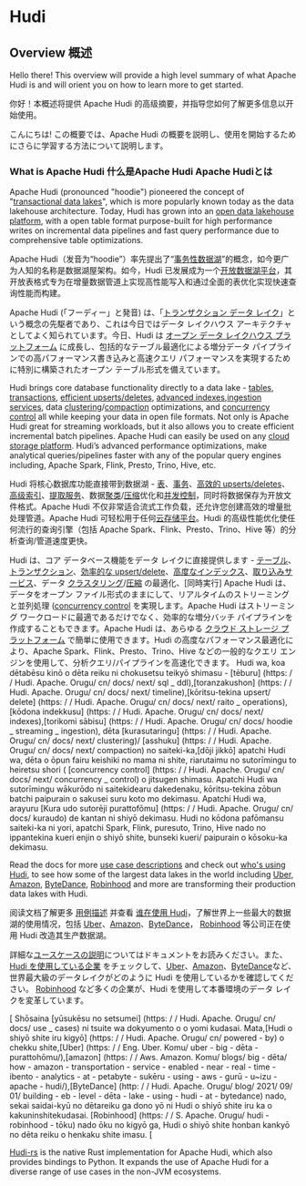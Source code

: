 # Hudi

## Overview 概述

Hello there! This overview will provide a high level summary of what Apache Hudi is and will orient you on how to learn more to get started.

你好！本概述将提供 Apache Hudi 的高级摘要，并指导您如何了解更多信息以开始使用。

こんにちは! この概要では、Apache Hudi の概要を説明し、使用を開始するためにさらに学習する方法について説明します。

### What is Apache Hudi 什么是Apache Hudi Apache Hudiとは

Apache Hudi (pronounced "hoodie") pioneered the concept of "[transactional data lakes](https://www.uber.com/blog/hoodie/)", which is more popularly known today as the data lakehouse architecture. Today, Hudi has grown into an [open data lakehouse platform](https://hudi.apache.org/cn/blog/2021/07/21/streaming-data-lake-platform), with a open table format purpose-built for high performance writes on incremental data pipelines and fast query performance due to comprehensive table optimizations.

Apache Hudi（发音为“hoodie”）率先提出了“[事务性数据湖](https://www.uber.com/blog/hoodie/)”的概念，如今更广为人知的名称是数据湖屋架构。如今，Hudi 已发展成为一个[开放数据湖平台](https://hudi.apache.org/cn/blog/2021/07/21/streaming-data-lake-platform)，其开放表格式专为在增量数据管道上实现高性能写入和通过全面的表优化实现快速查询性能而构建。

Apache Hudi (「フーディー」と発音) は、「[トランザクション データ レイク](https://www.uber.com/blog/hoodie/)」という概念の先駆者であり、これは今日ではデータ レイクハウス アーキテクチャとしてよく知られています。今日、Hudi は [オープン データ レイクハウス プラットフォーム](https://hudi.apache.org/cn/blog/2021/07/21/streaming-data-lake-platform) に成長し、包括的なテーブル最適化による増分データ パイプラインでの高パフォーマンス書き込みと高速クエリ パフォーマンスを実現するために特別に構築されたオープン テーブル形式を備えています。

Hudi brings core database functionality directly to a data lake - [tables](https://hudi.apache.org/cn/docs/next/sql_ddl), [transactions](https://hudi.apache.org/cn/docs/next/timeline), [efficient upserts/deletes](https://hudi.apache.org/cn/docs/next/write_operations), [advanced indexes](https://hudi.apache.org/cn/docs/next/indexes),[ingestion services](https://hudi.apache.org/cn/docs/hoodie_streaming_ingestion), data [clustering](https://hudi.apache.org/cn/docs/next/clustering)/[compaction](https://hudi.apache.org/cn/docs/next/compaction) optimizations, and [concurrency control](https://hudi.apache.org/cn/docs/next/concurrency_control) all while keeping your data in open file formats. Not only is Apache Hudi great for streaming workloads, but it also allows you to create efficient incremental batch pipelines. Apache Hudi can easily be used on any [cloud storage platform](https://hudi.apache.org/cn/docs/cloud). Hudi’s advanced performance optimizations, make analytical queries/pipelines faster with any of the popular query engines including, Apache Spark, Flink, Presto, Trino, Hive, etc.

Hudi 将核心数据库功能直接带到数据湖 - [表](https://hudi.apache.org/cn/docs/next/sql_ddl)、[事务](https://hudi.apache.org/cn/docs/next/timeline)、[高效的 upserts/deletes](https://hudi.apache.org/cn/docs/next/write_operations)、[高级索引](https://hudi.apache.org/cn/docs/next/indexes)、[提取服务](https://hudi.apache.org/cn/docs/hoodie_streaming_ingestion)、数据[聚类](https://hudi.apache.org/cn/docs/next/clustering)/[压缩](https://hudi.apache.org/cn/docs/next/compaction)优化和[并发控制](https://hudi.apache.org/cn/docs/next/concurrency_control)，同时将数据保存为开放文件格式。Apache Hudi 不仅非常适合流式工作负载，还允许您创建高效的增量批处理管道。Apache Hudi 可轻松用于任何[云存储平台](https://hudi.apache.org/cn/docs/cloud)。Hudi 的高级性能优化使任何流行的查询引擎（包括 Apache Spark、Flink、Presto、Trino、Hive 等）的分析查询/管道速度更快。

Hudi は、コア データベース機能をデータ レイクに直接提供します - [テーブル](https://hudi.apache.org/cn/docs/next/sql_ddl)、[トランザクション](https://hudi.apache.org/cn/docs/next/timeline)、[効率的な upsert/delete](https://hudi.apache.org/cn/docs/next/write_operations)、[高度なインデックス](https://hudi.apache.org/cn/docs/next/indexes)、[取り込みサービス](https://hudi.apache.org/cn/docs/hoodie_streaming_ingestion)、データ [クラスタリング](https://hudi.apache.org/cn/docs/next/clustering)/[圧縮](https://hudi.apache.org/cn/docs/next/compaction) の最適化、[同時実行] Apache Hudi は、データをオープン ファイル形式のままにして、リアルタイムのストリーミングと並列処理 ([concurrency control](https://hudi.apache.org/cn/docs/next/concurrency_control) を実現します。Apache Hudi はストリーミング ワークロードに最適であるだけでなく、効率的な増分バッチ パイプラインを作成することもできます。Apache Hudi は、あらゆる [クラウド ストレージ プラットフォーム](https://hudi.apache.org/cn/docs/cloud) で簡単に使用できます。Hudi の高度なパフォーマンス最適化により、Apache Spark、Flink、Presto、Trino、Hive などの一般的なクエリ エンジンを使用して、分析クエリ/パイプラインを高速化できます。
Hudi wa, koa dētabēsu kinō o dēta reiku ni chokusetsu teikyō shimasu - [tēburu] (https: / / Hudi. Apache. Orugu/ cn/ docs/ next/ sql _ ddl),[toranzakushon] (https: / / Hudi. Apache. Orugu/ cn/ docs/ next/ timeline),[kōritsu-tekina upsert/ delete] (https: / / Hudi. Apache. Orugu/ cn/ docs/ next/ raito _ operations),[kōdona indekkusu] (https: / / Hudi. Apache. Orugu/ cn/ docs/ next/ indexes),[torikomi sābisu] (https: / / Hudi. Apache. Orugu/ cn/ docs/ hoodie _ streaming _ ingestion), dēta [kurasutaringu] (https: / / Hudi. Apache. Orugu/ cn/ docs/ next/ clustering)/ [asshuku] (https: / / Hudi. Apache. Orugu/ cn/ docs/ next/ compaction) no saiteki-ka,[dōji jikkō] apatchi Hudi wa, dēta o ōpun fairu keishiki no mama ni shite, riarutaimu no sutorīmingu to heiretsu shori ( [concurrency control] (https: / / Hudi. Apache. Orugu/ cn/ docs/ next/ concurrency _ control) o jitsugen shimasu. Apatchi Hudi wa sutorīmingu wākurōdo ni saitekidearu dakedenaku, kōritsu-tekina zōbun batchi paipurain o sakusei suru koto mo dekimasu. Apatchi Hudi wa, arayuru [Kura udo sutorēji purattofōmu] (https: / / Hudi. Apache. Orugu/ cn/ docs/ kuraudo) de kantan ni shiyō dekimasu. Hudi no kōdona pafōmansu saiteki-ka ni yori, apatchi Spark, Flink, puresuto, Trino, Hive nado no ippantekina kueri enjin o shiyō shite, bunseki kueri/ paipurain o kōsoku-ka dekimasu.

Read the docs for more [use case descriptions](https://hudi.apache.org/cn/docs/use_cases) and check out [who's using Hudi](https://hudi.apache.org/cn/powered-by), to see how some of the largest data lakes in the world including [Uber](https://eng.uber.com/uber-big-data-platform/), [Amazon](https://aws.amazon.com/blogs/big-data/how-amazon-transportation-service-enabled-near-real-time-event-analytics-at-petabyte-scale-using-aws-glue-with-apache-hudi/), [ByteDance](http://hudi.apache.org/blog/2021/09/01/building-eb-level-data-lake-using-hudi-at-bytedance), [Robinhood](https://s.apache.org/hudi-robinhood-talk) and more are transforming their production data lakes with Hudi.

阅读文档了解更多 [用例描述](https://hudi.apache.org/cn/docs/use_cases) 并查看 [谁在使用 Hudi](https://hudi.apache.org/cn/powered-by)，了解世界上一些最大的数据湖的使用情况，包括 [Uber](https://eng.uber.com/uber-big-data-platform/)、[Amazon](https://aws.amazon.com/blogs/big-data/how-amazon-transportation-service-enabled-near-real-time-event-analytics-at-petabyte-scale-using-aws-glue-with-apache-hudi/)、[ByteDance](http://hudi.apache.org/blog/2021/09/01/building-eb-level-data-lake-using-hudi-at-bytedance)， [Robinhood](https://s.apache.org/hudi-robinhood-talk) 等公司正在使用 Hudi 改造其生产数据湖。

詳細な[ユースケースの説明](https://hudi.apache.org/cn/docs/use_cases)についてはドキュメントをお読みください。また、[Hudi を使用している企業](https://hudi.apache.org/cn/powered-by) をチェックして、[Uber](https://eng.uber.com/uber-big-data-platform/)、[Amazon](https://aws.amazon.com/blogs/big-data/how-amazon-transportation-service-enabled-near-real-time-event-analytics-at-petabyte-scale-using-aws-glue-with-apache-hudi/)、[ByteDance](http://hudi.apache.org/blog/2021/09/01/building-eb-level-data-lake-using-hudi-at-bytedance)など、世界最大級のデータレイクがどのように Hudi を使用しているかを確認してください。 [Robinhood](https://s.apache.org/hudi-robinhood-talk) など多くの企業が、Hudi を使用して本番環境のデータ レイクを変革しています。

[
Shōsaina [yūsukēsu no setsumei] (https: / / Hudi. Apache. Orugu/ cn/ docs/ use _ cases) ni tsuite wa dokyumento o o yomi kudasai. Mata,[Hudi o shiyō shite iru kigyō] (https: / / Hudi. Apache. Orugu/ cn/ powered - by) o chekku shite,[Uber] (https: / / Eng. Uber. Komu/ uber - big - dēta - purattohōmu/),[amazon] (https: / / Aws. Amazon. Komu/ blogs/ big - dēta/ how - amazon - transportation - service - enabled - near - real - time - ibento - analytics - at - petabyte - sukēru - using - aws - gurū - u~izu - apache - hudi/),[ByteDance] (http: / / Hudi. Apache. Orugu/ blog/ 2021/ 09/ 01/ building - eb - level - dēta - lake - using - hudi - at - bytedance) nado, sekai saidai-kyū no dētareiku ga dono yō ni Hudi o shiyō shite iru ka o kakuninshitekudasai. [Robinhood] (https: / / S. Apache. Orugu/ hudi - robinhood - tōku) nado ōku no kigyō ga, Hudi o shiyō shite honban kankyō no dēta reiku o henkaku shite imasu. [

[Hudi-rs](https://github.com/apache/hudi-rs) is the native Rust implementation for Apache Hudi, which also provides bindings to Python. It expands the use of Apache Hudi for a diverse range of use cases in the non-JVM ecosystems.